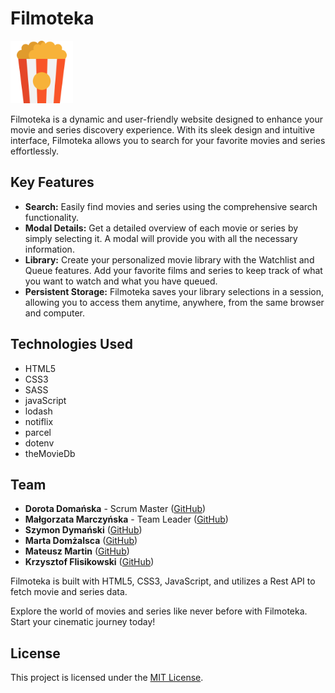 # Filmoteka


<img src="./src/images/logo.svg" alt="app-icon" width="100" height="100">

Filmoteka is a dynamic and user-friendly website designed to enhance your movie and series discovery experience. With its sleek design and intuitive interface, Filmoteka allows you to search for your favorite movies and series effortlessly.

## Key Features

- **Search:** Easily find movies and series using the comprehensive search functionality.
- **Modal Details:** Get a detailed overview of each movie or series by simply selecting it. A modal will provide you with all the necessary information.
- **Library:** Create your personalized movie library with the Watchlist and Queue features. Add your favorite films and series to keep track of what you want to watch and what you have queued.
- **Persistent Storage:** Filmoteka saves your library selections in a session, allowing you to access them anytime, anywhere, from the same browser and computer.
  
## Technologies Used

- HTML5
- CSS3
- SASS
- javaScript
- lodash
- notiflix
- parcel
- dotenv
- theMovieDb

## Team

- **Dorota Domańska** - Scrum Master ([GitHub](https://github.com/DorotaDomanska))
- **Małgorzata Marczyńska** - Team Leader ([GitHub](https://github.com/MalgorzataMarczynska))
- **Szymon Dymański** ([GitHub](https://github.com/sind83/MellowYellow))
- **Marta Domżalsca** ([GitHub](https://github.com/martadomzalska))
- **Mateusz Martin** ([GitHub](https://github.com/KitsuneAkvma))
- **Krzysztof Flisikowski** ([GitHub](https://github.com/Krzysztoff420))

Filmoteka is built with HTML5, CSS3, JavaScript, and utilizes a Rest API to fetch movie and series data.

Explore the world of movies and series like never before with Filmoteka. Start your cinematic journey today!

## License

This project is licensed under the [MIT License](LICENSE).
